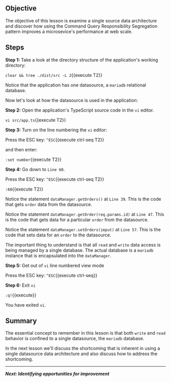 ## Objective
The objective of this lesson is examine a single source data architecture and discover how using the Command Query Responsibility Segregation pattern improves a microsevice's performance at web scale.

## Steps

**Step 1:** Take a look at the directory structure of the application's working directory:

`clear && tree ./dist/src -L 2`{{execute T2}}

Notice that the application has one datasource, a `mariadb` relational database.

Now let's look at how the datasource is used in the application:

**Step 2:** Open the application's TypeScript source code in the `vi` editor.

`vi src/app.ts`{{execute T2}}

**Step 3:** Turn on the line numbering the `vi` editor:

Press the ESC key: `^ESC`{{execute ctrl-seq T2}}

and then enter:

`:set number`{{execute T2}}

**Step 4:** Go down to `Line 60`.

Press the ESC key: `^ESC`{{execute ctrl-seq T2}}

`:60`{{execute T2}}

Notice the statement `dataManager.getOrders()` at `Line 39`. This is the code that gets `order` data from the datasource.

Notice the statement `dataManager.getOrder(req.params.id)` at `Line 47`. This is the code that gets data for a particular `order` from the datasource.

Notice the statement `dataManager.setOrders(imput)` at `Line 57`. This is the code that sets data for an `order` to the datasource.

The important thing to understand is that all `read` and `write` data access is being managed by a single database. The actual database is a `mariadb` instance that is encapsulated into the `dataManager`.

**Step 5:** Get out of `vi` line numbered view mode

Press the ESC key: `^ESC`{{execute ctrl-seq}}

**Step 6:** Exit `vi`

`:q!`{{execute}}

You have exited `vi`.

## Summary

The essential concept to remember in this lesson is that both `write` and `read` behavior is confined to a single datasource, the `mariadb` database.

In the next lesson we'll discuss the shortcoming that is inherent in using a single datasource data architecture and also discuss how to address the shortcoming.

---

***Next: Identifying opportunities for improvement***